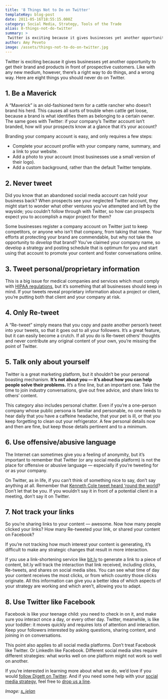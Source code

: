 ```yaml
---
title: '8 Things Not to Do on Twitter'
templateKey: blog-post
date: 2011-05-16T18:55:15.000Z
category: Social Media, Strategy, Tools of the Trade
alias: 8-things-not-do-twitter
summary: > 
 Twitter is exciting because it gives businesses yet another opportunity to get their brand and products in front of prospective customers. Like with any new medium, however, there’s a right way to do things, and a wrong way. Here are eight things you should never do on Twitter.
author: Amy Peveto
image: /assets/things-not-to-do-on-twitter.jpg
---
```


Twitter is exciting because it gives businesses yet another opportunity to get their brand and products in front of prospective customers. Like with any new medium, however, there’s a right way to do things, and a wrong way. Here are eight things you should never do on Twitter.

**1\. Be a Maverick**
---------------------

A “Maverick” is an old-fashioned term for a cattle rancher who doesn’t brand his herd. This causes all sorts of trouble when cattle get loose, because a brand is what identifies them as belonging to a certain owner. The same goes with Twitter: if your company’s Twitter account isn’t branded, how will your prospects know at a glance that it’s your account?

Branding your company account is easy, and only requires a few steps:

*   Complete your account profile with your company name, summary, and a link to your website.
*   Add a photo to your account (most businesses use a small version of their logo).
*   Add a custom background, rather than the default Twitter template.

**2\. Never tweet**
-------------------

Did you know that an abandoned social media account can hold your business back? When prospects see your neglected Twitter account, they might start to wonder what other ventures you’ve attempted and left by the wayside; you couldn’t follow through with Twitter, so how can prospects expect you to accomplish a major project for them?

Some businesses register a company account on Twitter just to keep competitors, or anyone who isn’t that company, from taking that name. Your efforts at protecting your brand are commendable, but why not take the opportunity to _develop_ that brand? You’ve claimed your company name, so develop a strategy and posting schedule that is optimum for you and start using that account to promote your content and foster conversations online.

**3\. Tweet personal/proprietary information**
----------------------------------------------

This is a big issue for medical companies and services which must comply with [HIPAA regulations](http://www.hhs.gov/ocr/privacy/hipaa/understanding/index.html), but it’s something that all businesses should keep in mind. If your tweets reveal proprietary information about a project or client, you’re putting both that client and your company at risk.

**4\. Only Re-tweet**
---------------------

A “Re-tweet” simply means that you copy and paste another person’s tweet into your tweets, so that it goes out to all your followers. It’s a great feature, but it can easily become a crutch. If all you do is Re-tweet others’ thoughts and never contribute any original content of your own, you’re missing the point of Twitter.

**5\. Talk only about yourself**
--------------------------------

Twitter is a great marketing platform, but it shouldn’t be your personal boasting mechanism. **It’s not about you — it’s about how you can help people solve their problems.** It’s a fine line, but an important one. Take the time to join industry conversations, give out free advice, and share links to others’ content.

This category also includes personal chatter. Even if you’re a one-person company whose public persona is familiar and personable, no one needs to hear daily that you have a caffeine headache, that your pet is ill, or that you keep forgetting to clean out your refrigerator. A few personal details now and then are fine, but keep those details pertinent and to a minimum.

**6\. Use offensive/abusive language**
--------------------------------------

The Internet can sometimes give you a feeling of anonymity, but it’s important to remember that Twitter (or any social media platform) is not the place for offensive or abusive language — especially if you’re tweeting for or as your company.

On Twitter, as in life, if you can’t think of something nice to say, don’t say anything at all. Remember that [Kenneth Cole tweet heard ‘round the world](http://www.nydailynews.com/news/world/kenneth-cole-sparks-online-furor-joke-tweet-egypt-protests-spurred-fashion-frenzy-article-1.133269)? Don’t let that be you. If you wouldn’t say it in front of a potential client in a meeting, don’t say it on Twitter.

**7\. Not track your links**
----------------------------

So you’re sharing links to your content — awesome. Now how many people clicked your links? How many Re-tweeted your link, or shared your content on Facebook?

If you’re not tracking how much interest your content is generating, it’s difficult to make any strategic changes that result in more interaction.

If you use a link-shortening service like [bit.ly](https://bitly.com/) to generate a link to a piece of content, bit.ly will track the interaction that link received, including clicks, Re-tweets, and shares on social media sites. You can see what time of day your content receives the most clicks, or from which country those clicks originate. All this information can give you a better idea of which aspects of your strategy are working and which aren’t, allowing you to adapt.

**8\. Use Twitter like Facebook**
---------------------------------

Facebook is like your teenage child: you need to check in on it, and make sure you interact once a day, or every other day. Twitter, meanwhile, is like your toddler: it moves quickly and requires lots of attention and interaction. Keep your followers interested by asking questions, sharing content, and joining in on conversations.

This point also applies to all social media platforms. Don’t treat Facebook like Twitter. Or LinkedIn like Facebook. Different social media sites require different strategies: what works well on one platform might not work so well on another.

If you’re interested in learning more about what we do, we’d love if you would [follow Digett on Twitter](http://twitter.com/#!/Digett). And if you need some help with your [social media strategy](/services/social-media), feel free to [drop us a line](/contact-us).

_Image: [s\_jelan](http://www.flickr.com/photos/sashajelan/3380056633/)_